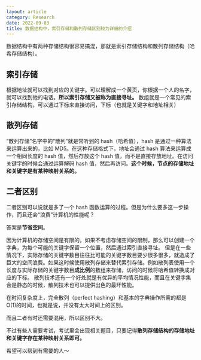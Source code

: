 ```yaml
---
layout: article
category: Research
date: 2022-09-03
title: 数据结构中，索引存储和散列存储区别较为详细的介绍
---
```

<!-- excerpt-start -->
数据结构中有两种存储结构很容易搞混，那就是索引存储结构和散列存储结构（哈希存储结构）。

## 索引存储
根据地址就可以找到对应的关键字。可以理解成一个黄页，你根据一个人的名字，就可以找到他的电话。**所以索引存储又被称为直接寻址。** 数组就是一个常见的索引存储结构，可以通过下标来直接访问，下标（也就是关键字和地址相关）

## 散列存储
“散列存储”名字中的“散列”就是常听到的 hash（哈希值），hash 是通过一种算法来运算出来的，比如 MD5。在这种存储格式下，地址会通过 hash 算法来运算成一个相同长度的 hash 值，然后存放这个 hash 值，而不是直接存放地址。在访问关键字的时候会通过运算解码 hash 值，然后再访问。**这个时候，节点的存储地址和关键字是有某种映射关系的。**

## 二者区别
二者区别可以说就是多了一个 hash 函数运算的过程。但是为什么要多这一步操作，而且还会“浪费”计算机的性能呢？

答案是**节省空间**。

因为计算机的存储空间是有限的，如果不考虑存储空间的限制，那么可以创建一个字典，为每个可能的关键字保留一个位置，然后通过索引直接寻址。
但是在一些情况下，实际存储的关键字数目往往比可能的关键字数目要少很多很多，就造成了巨大的空间浪费。如果这时候使用散列存储来替代索引存储。例如散列表使用一个长度与实际存储的关键字数目**成比例**的数组来存储，访问的时候将哈希值转换成对应的下标。
散列技术还有一个好处就是有优异的平均情况性能，而且在关键字集合是静态的时候，散列技术也可以提供出色的最坏性能。

在时间复杂度上，完全散列（perfect hashing）和基本的字典操作所需的都是O(1)的时间，也就是说，并没有太大时间上的区别。

而且二者有时还需要混用，所以区别不大。

不过有些人需要考试，考试里会出现相关题目，只要记得**散列存储结构的存储地址和关键字存在某种映射关系即可。**

希望可以帮到有需要的人～